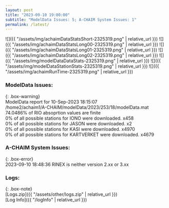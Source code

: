 ```yaml
---
layout: post
title: "2023-09-10 19:00:00"
subtitle: "ModelData Issues: 5; A-CHAIM System Issues: 1"
permalink: /latest/
---
```


![]({{ "/assets/img/achaimDataStatsShort-2325319.png" | relative_url }})
![]({{ "/assets/img/achaimDataStatsLong00-2325319.png" | relative_url }})
![]({{ "/assets/img/achaimDataStatsLong01-2325319.png" | relative_url }})
![]({{ "/assets/img/achaimDataStatsLong02-2325319.png" | relative_url }})
![]({{ "/assets/img/modelDataDataStats-2325319.png" | relative_url }})
![]({{ "/assets/img/modelDataStationStats-2325319.png" | relative_url }})
![]({{ "/assets/img/achaimRunTime-2325319.png" | relative_url }})


### ModelData Issues:  
  
{: .box-warning}  
 ModelData report for 10-Sep-2023 18:15:07   
 /home2/achaim1/A-CHAIM/modelData/2023/253/18/modelData.mat   
 74.0486% of RIO absoprtion values are finite   
 0% of all possible stations for IONO were downloaded. x458   
 0% of all possible stations for JASON were downloaded. x2   
 0% of all possible stations for KASI were downloaded. x4970   
 0% of all possible stations for KARTVERKET were downloaded. x4679   
  
### A-CHAIM System Issues:  
  
{: .box-error}  
2023-09-10 18:48:36 RINEX is neither version 2.xx or 3.xx  

### Logs:  
  
{: .box-note}  
[Logs.zip]({{ "/assets/other/logs.zip" | relative_url }})  
[Log Info]({{ "/logInfo" | relative_url }})  
